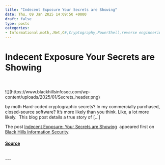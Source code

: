 ```yaml
---
title: "Indecent Exposure Your Secrets are Showing"
date: Thu, 09 Jan 2025 14:09:50 +0000
draft: false
type: posts
categories: 
- Informational,moth,.Net,C#,Cryptography,PowerShell,reverse engineering
---
```

# Indecent Exposure Your Secrets are Showing

<br/>

<br/>
![](https://www.blackhillsinfosec.com/wp-content/uploads/2025/01/Secrets_header.png)

by moth Hard-coded cryptographic secrets? In my commercially purchased, closed-source software? It’s more likely than you think. Like, a lot more likely.  This blog post details a true story of \[…\]

The post [Indecent Exposure: Your Secrets are Showing](https://www.blackhillsinfosec.com/indecent-exposure-your-secrets-are-showing/)  appeared first on [Black Hills Information Security](https://www.blackhillsinfosec.com).

#### [Source](https://www.blackhillsinfosec.com/indecent-exposure-your-secrets-are-showing/)

<br/>
---
